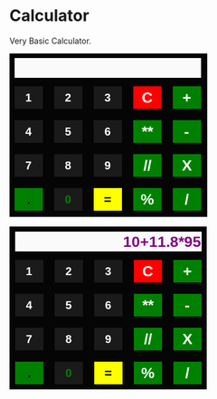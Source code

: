 # Calculator
Very Basic Calculator.

![ScreenShot](https://github.com/ugurkan-coder00/Calculator/blob/main/one.png)

![ScreenShot](https://github.com/ugurkan-coder00/Calculator/blob/main/two.png)
